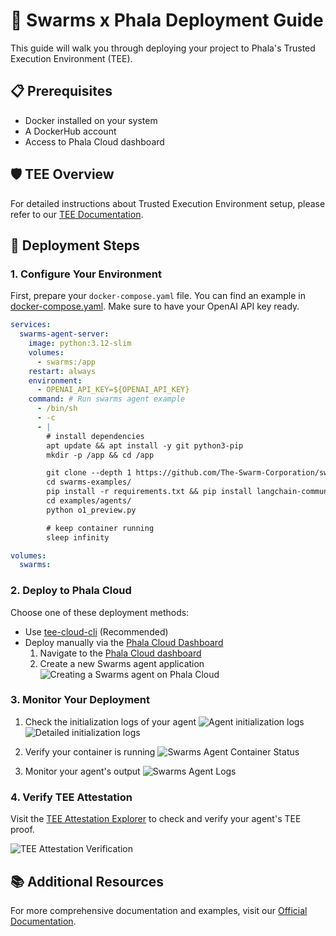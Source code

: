 # 🔐 Swarms x Phala Deployment Guide

This guide will walk you through deploying your project to Phala's Trusted Execution Environment (TEE).

## 📋 Prerequisites

- Docker installed on your system
- A DockerHub account
- Access to Phala Cloud dashboard

## 🛡️ TEE Overview

For detailed instructions about Trusted Execution Environment setup, please refer to our [TEE Documentation](./tee/README.md).

## 🚀 Deployment Steps

### 1. Configure Your Environment

First, prepare your `docker-compose.yaml` file. You can find an example in [docker-compose.yaml](./docker-compose.yaml). Make sure to have your OpenAI API key ready.

```yaml
services:
  swarms-agent-server:
    image: python:3.12-slim
    volumes:
      - swarms:/app
    restart: always
    environment:
      - OPENAI_API_KEY=${OPENAI_API_KEY}
    command: # Run swarms agent example
      - /bin/sh
      - -c
      - |
        # install dependencies
        apt update && apt install -y git python3-pip
        mkdir -p /app && cd /app

        git clone --depth 1 https://github.com/The-Swarm-Corporation/swarms-examples
        cd swarms-examples/
        pip install -r requirements.txt && pip install langchain-community langchain-core
        cd examples/agents/
        python o1_preview.py

        # keep container running
        sleep infinity

volumes:
  swarms:
```

### 2. Deploy to Phala Cloud

Choose one of these deployment methods:

- Use [tee-cloud-cli](https://github.com/Phala-Network/tee-cloud-cli) (Recommended)
- Deploy manually via the [Phala Cloud Dashboard](https://cloud.phala.network/)
  1. Navigate to the [Phala Cloud dashboard](https://cloud.phala.network/dashboard)
  2. Create a new Swarms agent application
     ![Creating a Swarms agent on Phala Cloud](./imgs/01_create_agent_on_phala_cloud.png)

### 3. Monitor Your Deployment

1. Check the initialization logs of your agent
   ![Agent initialization logs](./imgs/02_serial_logs.png)
   ![Detailed initialization logs](./imgs/03_serial_logs.png)

2. Verify your container is running
   ![Swarms Agent Container Status](./imgs/04_swarms_agent_containers.png)

3. Monitor your agent's output
   ![Swarms Agent Logs](./imgs/05_agent_output.png)

### 4. Verify TEE Attestation

Visit the [TEE Attestation Explorer](https://proof.t16z.com/) to check and verify your agent's TEE proof.

![TEE Attestation Verification](./imgs/06_attestation.png)

## 📚 Additional Resources

For more comprehensive documentation and examples, visit our [Official Documentation](https://docs.swarms.world/en/latest/).
